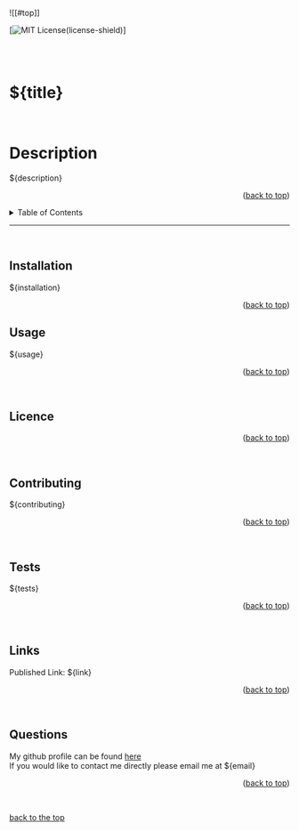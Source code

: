 
<div id="top"></div>  

![[#top]]

[![MIT License][license-shield](license-shield)]

<br>
<br>

# ${title}
<br>

# Description  
${description}<br>
<p align="right">(<a href="#top">back to top</a>)</p>




<details>
  <summary>Table of Contents</summary>
  <ol>
    <li><a href="#description">Description</a></li>
    <li><a href="#installation">Installation</a></li>
    <li><a href="#usage">Usage</a></li>
    <li><a href="#licence">Licence</a></li>
    <li><a href="#contributing">Contributing</a></li>
    <li><a href="#tests">Tests</a></li>
    <li><a href="#links">Links</a></li>
    <li><a href="#questions">Questions</a></li>
  </ol>
</details>
<hr/>
<br>

## Installation  
${installation}<br>
<p align="right">(<a href="#top">back to top</a>)</p>

## Usage
${usage}<br>
<p align="right">(<a href="#top">back to top</a>)</p><br>

## Licence

<p align="right">(<a href="#top">back to top</a>)</p><br>

## Contributing
${contributing}<br>
<p align="right">(<a href="#top">back to top</a>)</p><br>

## Tests
${tests}<br>
<p align="right">(<a href="#top">back to top</a>)</p><br>

## Links
Published Link: ${link}<br>
<p align="right">(<a href="#top">back to top</a>)</p><br>

## Questions
My github profile can be found [here](https://github.com/${github})<br>
If you would like to contact me directly please email me at ${email}<br>
<p align="right">(<a href="#top">back to top</a>)</p><br>

 [back to the top](#top)

[license-shield]: https://img.shields.io/badge/Licence-${licence}-brightgreen?style=plastic